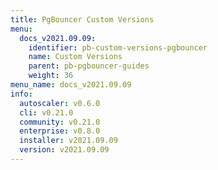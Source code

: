 ```yaml
---
title: PgBouncer Custom Versions
menu:
  docs_v2021.09.09:
    identifier: pb-custom-versions-pgbouncer
    name: Custom Versions
    parent: pb-pgbouncer-guides
    weight: 36
menu_name: docs_v2021.09.09
info:
  autoscaler: v0.6.0
  cli: v0.21.0
  community: v0.21.0
  enterprise: v0.8.0
  installer: v2021.09.09
  version: v2021.09.09
---
```


